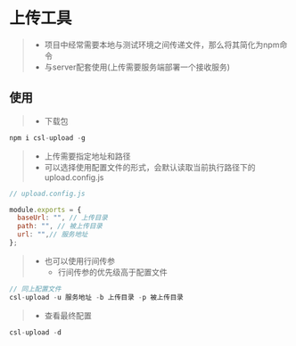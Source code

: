 # 上传工具

> + 项目中经常需要本地与测试环境之间传递文件，那么将其简化为npm命令
> + 与server配套使用(上传需要服务端部署一个接收服务)

## 使用

> + 下载包

```js
npm i csl-upload -g
```

> + 上传需要指定地址和路径
> + 可以选择使用配置文件的形式，会默认读取当前执行路径下的upload.config.js

```js
// upload.config.js

module.exports = {
  baseUrl: "", // 上传目录
  path: "", // 被上传目录
  url: "",// 服务地址
};
```

> + 也可以使用行间传参
>   + 行间传参的优先级高于配置文件

```js
// 同上配置文件
csl-upload -u 服务地址 -b 上传目录 -p 被上传目录
```

> + 查看最终配置

```js
csl-upload -d
```

